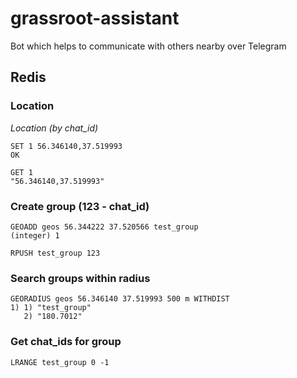 # grassroot-assistant

Bot which helps to communicate with others nearby over Telegram

## Redis

### Location

*Location (by chat_id)*

```
SET 1 56.346140,37.519993
OK

GET 1
"56.346140,37.519993"
```

### Create group (123 - chat_id)

```
GEOADD geos 56.344222 37.520566 test_group  
(integer) 1

RPUSH test_group 123 
```

### Search groups within radius

```
GEORADIUS geos 56.346140 37.519993 500 m WITHDIST
1) 1) "test_group"
   2) "180.7012"
```

### Get chat_ids for group

```
LRANGE test_group 0 -1
```
